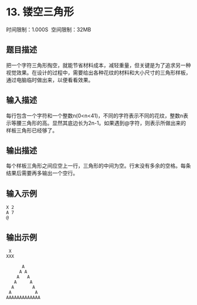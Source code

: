 # 13\. 镂空三角形

时间限制：1.000S  空间限制：32MB

## 题目描述

把一个字符三角形掏空，就能节省材料成本，减轻重量，但关键是为了追求另一种视觉效果。在设计的过程中，需要给出各种花纹的材料和大小尺寸的三角形样板，通过电脑临时做出来，以便看看效果。

## 输入描述

每行包含一个字符和一个整数n(0<n<41)，不同的字符表示不同的花纹，整数n表示等腰三角形的高。显然其底边长为2n-1。如果遇到@字符，则表示所做出来的样板三角形已经够了。

## 输出描述

每个样板三角形之间应空上一行，三角形的中间为空。行末没有多余的空格。每条结果后需要再多输出一个空行。

## 输入示例

```
X 2
A 7
@
```

## 输出示例

```
 X
XXX

      A
     A A
    A   A
   A     A
  A       A
 A         A
AAAAAAAAAAAAA
```
